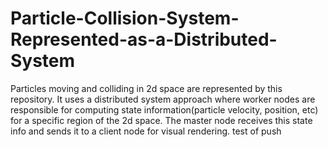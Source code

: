 # Particle-Collision-System-Represented-as-a-Distributed-System
Particles moving and colliding in 2d space are represented by this repository. It uses a distributed system approach where worker nodes are responsible for computing state information(particle velocity, position, etc) for a specific region of the 2d space. The master node receives this state info and sends it to a client node for visual rendering.
test of push